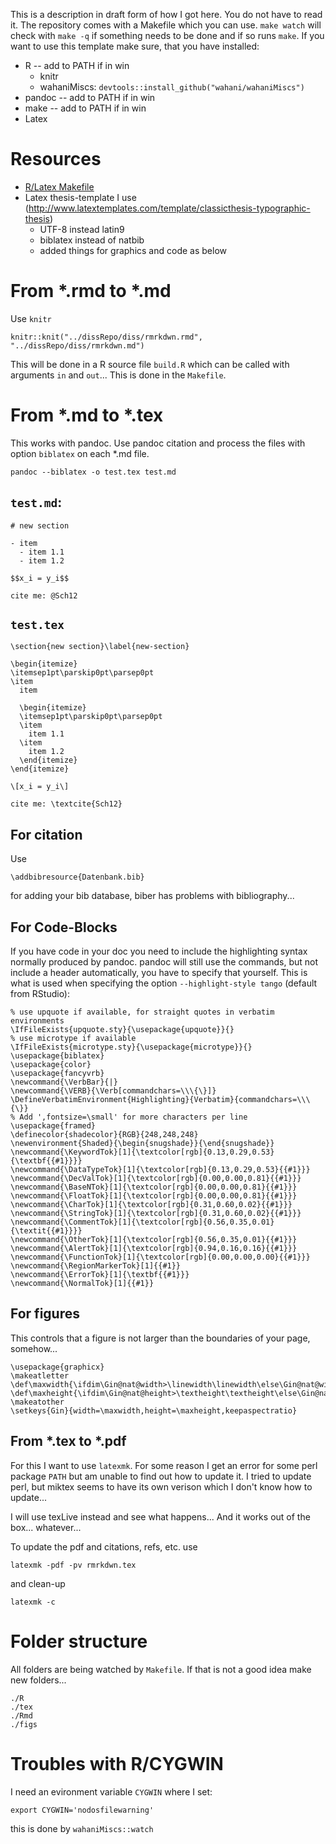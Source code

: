 This is a description in draft form of how I got here. You do not have to read it. The repository comes with a Makefile which you can use. `make watch` will check with `make -q` if something needs to be done and if so runs `make`. If you want to use this template make sure, that you have installed:
- R -- add to PATH if in win
    -  knitr
    -  wahaniMiscs: `devtools::install_github("wahani/wahaniMiscs")`
- pandoc -- add to PATH if in win
- make -- add to PATH if in win
- Latex

# Resources

- [R/Latex Makefile](http://robjhyndman.com/hyndsight/makefiles/)
- Latex thesis-template I use (http://www.latextemplates.com/template/classicthesis-typographic-thesis)
    - UTF-8 instead latin9
    - biblatex instead of natbib
    - added things for graphics and code as below
  
# From *.rmd to *.md

Use `knitr`

```
knitr::knit("../dissRepo/diss/rmrkdwn.rmd", "../dissRepo/diss/rmrkdwn.md")
```

This will be done in a R source file `build.R` which can be called with arguments `in` and `out`... This is done in the `Makefile`.


# From *.md to *.tex

This works with pandoc. Use pandoc citation and process the files with option `biblatex` on each *.md file.

```
pandoc --biblatex -o test.tex test.md
```

## `test.md`:

```
# new section

- item
  - item 1.1
  - item 1.2

$$x_i = y_i$$

cite me: @Sch12
```

## `test.tex`

```
\section{new section}\label{new-section}

\begin{itemize}
\itemsep1pt\parskip0pt\parsep0pt
\item
  item

  \begin{itemize}
  \itemsep1pt\parskip0pt\parsep0pt
  \item
    item 1.1
  \item
    item 1.2
  \end{itemize}
\end{itemize}

\[x_i = y_i\]

cite me: \textcite{Sch12}
```

## For citation

Use  

```
\addbibresource{Datenbank.bib}
```

for adding your bib database, biber has problems with bibliography...

## For Code-Blocks

If you have code in your doc you need to include the highlighting syntax normally produced by pandoc. pandoc will still use the commands, but not include a header automatically, you have to specify that yourself. This is what is used when specifying the option `--highlight-style tango` (default from RStudio):

```
% use upquote if available, for straight quotes in verbatim environments
\IfFileExists{upquote.sty}{\usepackage{upquote}}{}
% use microtype if available
\IfFileExists{microtype.sty}{\usepackage{microtype}}{}
\usepackage{biblatex}
\usepackage{color}
\usepackage{fancyvrb}
\newcommand{\VerbBar}{|}
\newcommand{\VERB}{\Verb[commandchars=\\\{\}]}
\DefineVerbatimEnvironment{Highlighting}{Verbatim}{commandchars=\\\{\}}
% Add ',fontsize=\small' for more characters per line
\usepackage{framed}
\definecolor{shadecolor}{RGB}{248,248,248}
\newenvironment{Shaded}{\begin{snugshade}}{\end{snugshade}}
\newcommand{\KeywordTok}[1]{\textcolor[rgb]{0.13,0.29,0.53}{\textbf{{#1}}}}
\newcommand{\DataTypeTok}[1]{\textcolor[rgb]{0.13,0.29,0.53}{{#1}}}
\newcommand{\DecValTok}[1]{\textcolor[rgb]{0.00,0.00,0.81}{{#1}}}
\newcommand{\BaseNTok}[1]{\textcolor[rgb]{0.00,0.00,0.81}{{#1}}}
\newcommand{\FloatTok}[1]{\textcolor[rgb]{0.00,0.00,0.81}{{#1}}}
\newcommand{\CharTok}[1]{\textcolor[rgb]{0.31,0.60,0.02}{{#1}}}
\newcommand{\StringTok}[1]{\textcolor[rgb]{0.31,0.60,0.02}{{#1}}}
\newcommand{\CommentTok}[1]{\textcolor[rgb]{0.56,0.35,0.01}{\textit{{#1}}}}
\newcommand{\OtherTok}[1]{\textcolor[rgb]{0.56,0.35,0.01}{{#1}}}
\newcommand{\AlertTok}[1]{\textcolor[rgb]{0.94,0.16,0.16}{{#1}}}
\newcommand{\FunctionTok}[1]{\textcolor[rgb]{0.00,0.00,0.00}{{#1}}}
\newcommand{\RegionMarkerTok}[1]{{#1}}
\newcommand{\ErrorTok}[1]{\textbf{{#1}}}
\newcommand{\NormalTok}[1]{{#1}}
```

## For figures

This controls that a figure is not larger than the boundaries of your page, somehow...
```
\usepackage{graphicx}
\makeatletter
\def\maxwidth{\ifdim\Gin@nat@width>\linewidth\linewidth\else\Gin@nat@width\fi}
\def\maxheight{\ifdim\Gin@nat@height>\textheight\textheight\else\Gin@nat@height\fi}
\makeatother
\setkeys{Gin}{width=\maxwidth,height=\maxheight,keepaspectratio}
```



## From *.tex to *.pdf

For this I want to use `latexmk`. For some reason I get an error for some perl package `PATH` but am unable to find out how to update it. I tried to update perl, but miktex seems to have its own verison which I don't know how to update...

I will use texLive instead and see what happens... And it works out of the box... whatever...

To update the pdf and citations, refs, etc. use

```
latexmk -pdf -pv rmrkdwn.tex
```

and clean-up

```
latexmk -c
```

# Folder structure

All folders are being watched by `Makefile`. If that is not a good idea make new folders...

```
./R
./tex
./Rmd
./figs
```

# Troubles with R/CYGWIN

I need an evironment variable `CYGWIN` where I set:

```
export CYGWIN='nodosfilewarning'
```

this is done by `wahaniMiscs::watch`

